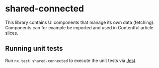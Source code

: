 # shared-connected

This library contains UI components that manage its own data (fetching). Components can for example be imported and used in Contentful article slices.

## Running unit tests

Run `nx test shared-connected` to execute the unit tests via [Jest](https://jestjs.io).
